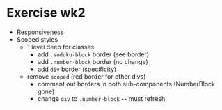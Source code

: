 # Exercise wk2

- Responsiveness
- Scoped styles
  - 1 level deep for classes
    - add `.sudoku-block` border (see border)
    - add `.number-block` border (no change)
    - add `div` border (specificity)
  - remove `scoped` (red border for other divs)
    - comment out borders in both sub-components (NumberBlock gone)
    - change `div` to `.number-block` -- must refresh
